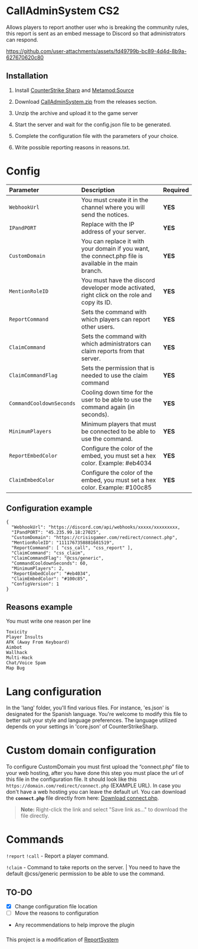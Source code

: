 # CallAdminSystem CS2
Allows players to report another user who is breaking the community rules, this report is sent as an embed message to Discord so that administrators can respond.

https://github.com/user-attachments/assets/fd49799b-bc89-4d4d-8b9a-627670620c80

## Installation
1. Install [CounterStrike Sharp](https://github.com/roflmuffin/CounterStrikeSharp) and [Metamod:Source](https://www.sourcemm.net/downloads.php/?branch=master)

2. Download [CallAdminSystem.zip](https://github.com/wiruwiru/CallAdminSystem-CS2/releases) from the releases section.

3. Unzip the archive and upload it to the game server

4. Start the server and wait for the config.json file to be generated.

5. Complete the configuration file with the parameters of your choice.

6. Write possible reporting reasons in reasons.txt.

# Config
| Parameter | Description | Required     |
| :------- | :------- | :------- |
| `WebhookUrl` | You must create it in the channel where you will send the notices. |**YES** |
| `IPandPORT` | Replace with the IP address of your server. |**YES** |
| `CustomDomain` | You can replace it with your domain if you want, the connect.php file is available in the main branch.  |**YES** |
| `MentionRoleID` | You must have the discord developer mode activated, right click on the role and copy its ID. |**YES** |
| `ReportCommand` | Sets the command with which players can report other users. |**YES** |
| `ClaimCommand` | Sets the command with which administrators can claim reports from that server. |**YES** |
| `ClaimCommandFlag` | Sets the permission that is needed to use the claim command |**YES** |
| `CommandCooldownSeconds` | Cooling down time for the user to be able to use the command again (in seconds). |**YES** |
| `MinimumPlayers` | Minimum players that must be connected to be able to use the command. |**YES** |
| `ReportEmbedColor` | Configure the color of the embed, you must set a hex color. Example: #eb4034 |**YES** |
| `ClaimEmbedColor` | Configure the color of the embed, you must set a hex color. Example: #100c85 |**YES** |

## Configuration example
```
{
  "WebhookUrl": "https://discord.com/api/webhooks/xxxxx/xxxxxxxxx,
  "IPandPORT": "45.235.99.18:27025",
  "CustomDomain": "https://crisisgamer.com/redirect/connect.php",
  "MentionRoleID": "1111767358881681519",
  "ReportCommand": [ "css_call", "css_report" ],
  "ClaimCommand": "css_claim",
  "ClaimCommandFlag": "@css/generic",
  "CommandCooldownSeconds": 60,
  "MinimumPlayers": 2,
  "ReportEmbedColor": "#eb4034",
  "ClaimEmbedColor": "#100c85",
  "ConfigVersion": 1
}
```

## Reasons example
You must write one reason per line
```
Toxicity
Player Insults
AFK (Away From Keyboard)
Aimbot
Wallhack
Multi-Hack
Chat/Voice Spam
Map Bug
```

# Lang configuration

In the 'lang' folder, you'll find various files. For instance, 'es.json' is designated for the Spanish language. You're welcome to modify this file to better suit your style and language preferences. The language utilized depends on your settings in 'core.json' of CounterStrikeSharp.

# Custom domain configuration

To configure CustomDomain you must first upload the “connect.php” file to your web hosting, after you have done this step you must place the url of this file in the configuration file. It should look like this `https://domain.com/redirect/connect.php` (EXAMPLE URL). In case you don't have a web hosting you can leave the default url.
You can download the **`connect.php`** file directly from here: [Download connect.php](https://raw.githubusercontent.com/wiruwiru/CallAdminSystem-CS2/main/connect.php). 
> **Note:** Right-click the link and select "Save link as..." to download the file directly.

# Commands
`!report` `!call`  - Report a player command.

`!claim`  - Command to take reports on the server. | You need to have the default @css/generic permission to be able to use the command.

## TO-DO
- [x] Change configuration file location
- [ ] Move the reasons to configuration
- Any recommendations to help improve the plugin

###
This project is a modification of [ReportSystem](https://github.com/PhantomYopta/-Discord-cs2-ReportSystem)
